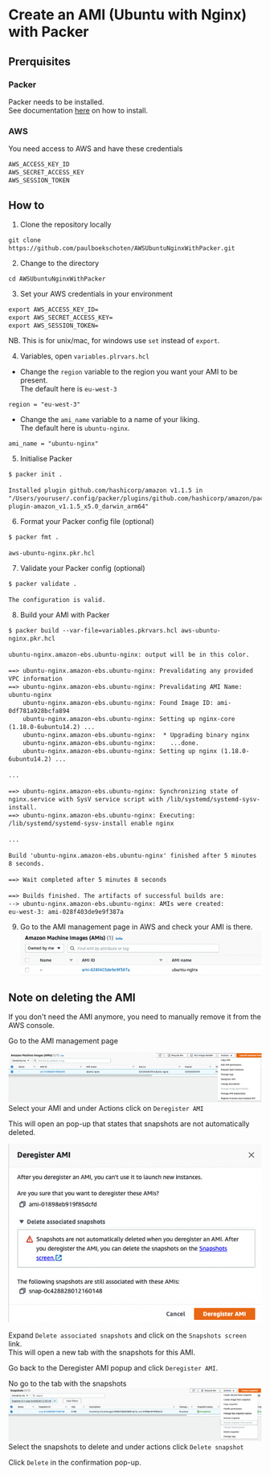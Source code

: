 # Create an AMI (Ubuntu with Nginx) with Packer

## Prerquisites

### Packer
Packer needs to be installed.  
See documentation [here](https://learn.hashicorp.com/tutorials/packer/get-started-install-cli) on how to install.

### AWS
You need access to AWS and have these credentials
```
AWS_ACCESS_KEY_ID
AWS_SECRET_ACCESS_KEY
AWS_SESSION_TOKEN
```

## How to
1. Clone the repository locally
```
git clone https://github.com/paulboekschoten/AWSUbuntuNginxWithPacker.git
```

2. Change to the directory
```
cd AWSUbuntuNginxWithPacker
```

3. Set your AWS credentials in your environment
```
export AWS_ACCESS_KEY_ID=
export AWS_SECRET_ACCESS_KEY=
export AWS_SESSION_TOKEN=
```
NB. This is for unix/mac, for windows use `set` instead of `export`.

4. Variables, open `variables.plrvars.hcl` 
- Change the `region` variable to the region you want your AMI to be present.  
The default here is `eu-west-3`
```
region = "eu-west-3"
```
- Change the `ami_name` variable to a name of your liking.  
The default here is `ubuntu-nginx`.
```
ami_name = "ubuntu-nginx"
```

5. Initialise Packer
```
$ packer init .

Installed plugin github.com/hashicorp/amazon v1.1.5 in "/Users/youruser/.config/packer/plugins/github.com/hashicorp/amazon/packer-plugin-amazon_v1.1.5_x5.0_darwin_arm64"
```

6. Format your Packer config file (optional)
```
$ packer fmt .

aws-ubuntu-nginx.pkr.hcl
```

7. Validate your Packer config (optional)
```
$ packer validate .

The configuration is valid.
```

8. Build your AMI with Packer
```
$ packer build --var-file=variables.pkrvars.hcl aws-ubuntu-nginx.pkr.hcl

ubuntu-nginx.amazon-ebs.ubuntu-nginx: output will be in this color.

==> ubuntu-nginx.amazon-ebs.ubuntu-nginx: Prevalidating any provided VPC information
==> ubuntu-nginx.amazon-ebs.ubuntu-nginx: Prevalidating AMI Name: ubuntu-nginx
    ubuntu-nginx.amazon-ebs.ubuntu-nginx: Found Image ID: ami-0df781a928bcfa894
    ubuntu-nginx.amazon-ebs.ubuntu-nginx: Setting up nginx-core (1.18.0-6ubuntu14.2) ...
    ubuntu-nginx.amazon-ebs.ubuntu-nginx:  * Upgrading binary nginx
    ubuntu-nginx.amazon-ebs.ubuntu-nginx:    ...done.
    ubuntu-nginx.amazon-ebs.ubuntu-nginx: Setting up nginx (1.18.0-6ubuntu14.2) ...

...

==> ubuntu-nginx.amazon-ebs.ubuntu-nginx: Synchronizing state of nginx.service with SysV service script with /lib/systemd/systemd-sysv-install.
==> ubuntu-nginx.amazon-ebs.ubuntu-nginx: Executing: /lib/systemd/systemd-sysv-install enable nginx

...

Build 'ubuntu-nginx.amazon-ebs.ubuntu-nginx' finished after 5 minutes 8 seconds.

==> Wait completed after 5 minutes 8 seconds

==> Builds finished. The artifacts of successful builds are:
--> ubuntu-nginx.amazon-ebs.ubuntu-nginx: AMIs were created:
eu-west-3: ami-028f403de9e9f387a
```

9. Go to the AMI management page in AWS and check your AMI is there.
![](media/2022-10-06-16-28-16.png)


## Note on deleting the AMI
If you don't need the AMI anymore, you need to manually remove it from the AWS console.  

Go to the AMI management page

![](media/2022-10-07-11-40-05.png)
Select your AMI and under Actions click on `Deregister AMI`


This will open an pop-up that states that snapshots are not automatically deleted.

![](media/2022-10-07-11-41-28.png)

Expand `Delete associated snapshots` and click on the `Snapshots screen` link.  
This will open a new tab with the snapshots for this AMI.  

Go back to the Deregister AMI popup and click `Deregister AMI`.  

No go to the tab with the snapshots
![](media/2022-10-07-11-44-12.png)
Select the snapshots to delete and under actions click `Delete snapshot`

Click `Delete` in the confirmation pop-up.
